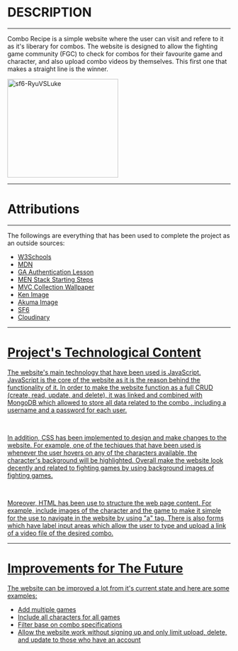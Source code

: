 <h1>DESCRIPTION</h1> 
<hr>
<p>Combo Recipe is a simple website where the user can visit and refere to it as it's liberary for combos. The website is designed to allow the fighting game community (FGC)
 to check for combos for their favourite game and character, and also upload combo videos by themselves. 
This first one that makes a straight line is the winner. </p>
<img width="250" height="222" alt="sf6-RyuVSLuke" src="https://preview.redd.it/8e7d7zmzlimc1.jpg?width=3840&format=pjpg&auto=webp&s=12b20727724c85a4f84ce80da44b5c6fbb2d7117">
<hr>
<h1>Attributions</h1>
<hr>
<p>The followings are everything that has been used to complete the project as an outside sources:</p>
<ul>
<li><a href="https://www.w3schools.com/">W3Schools</li>
<li><a href="https://developer.mozilla.org/en-US/">MDN</li>
<li><a href="https://github.com/GA-SEB-8/Unit02-Week02-Day02-Session-Auth">GA Authentication Lesson</li>
<li><a href="https://docs.google.com/document/d/1czHoq4TQl0Ww6uAZqEA5kuc3owU5chLGUIvBcHDCFWs/edit?tab=t.0">MEN Stack Starting Steps</li>
<li><a href="https://pbs.twimg.com/media/GQXjDE_bYAAsoZI?format=jpg&name=4096x4096">MVC Collection Wallpaper</li>
<li><a href="https://wiki.supercombo.gg/images/thumb/0/05/SF6_Ken_Portrait.png/450px-SF6_Ken_Portrait.png">Ken Image</li>
<li><a href="https://wiki.supercombo.gg/images/thumb/b/be/SF6_Akuma_Portrait.png/450px-SF6_Akuma_Portrait.png">Akuma Image</li>
<li><a href="https://wiki.supercombo.gg/images/4/42/SF6_Logo.png">SF6</li>
<li><a href="https://console.cloudinary.com/app/product-explorer">Cloudinary</li>
</ul>
<hr>
<h1>Project's Technological Content</h1>
<p>The website's main technology that have been used is JavaScript. JavaScript is the core of the website as it is the reason behind the functionality of it. 
In order to make the website function as a full CRUD (create, read, update, and delete), it was linked and combined with MongoDB which allowed to store all data related to the combo
, including a username and a password for each user.
 </p>
<br>
<p>In addition, CSS has been implemented to design and make changes to the website. For example, one of the techiques that have been used is 
whenever the user hovers on any of the characters available, the character's background will be highlighted. Overall make the website look decently and related to fighting games by using background images of fighting games. </p>
<br>
<p>Moreover, HTML has been use to structure the web  page content. For example, include images of the character and the game to make it simple for the use to navigate in the 
website by using "a" tag. There is also forms which have label input areas which allow the user to type and upload a link of a video file of the desired combo. </p>
<hr>
<h1>Improvements for The Future</h1>
<p>The website can be improved a lot from it's current state and here are some examples: 
</p>
<ul>
  <li>Add multiple games</li>
  <li>Include all characters for all games</li>
  <li>Filter base on combo specifications</li>
  <li>Allow the website work without signing up and only limit upload, delete, and update to those who have an account</li>
</ul>

